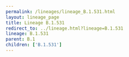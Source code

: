 ```yaml
---
permalink: /lineages/lineage_B.1.531.html
layout: lineage_page
title: Lineage B.1.531
redirect_to: ../lineage.html?lineage=B.1.531
lineage: B.1.531
parent: B.1
children: ['B.1.531']
---
```

